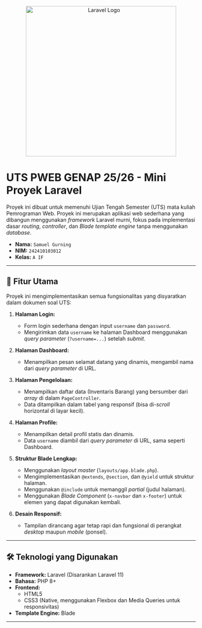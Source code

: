 <p align="center"><a href="https://laravel.com" target="_blank"><img src="https://raw.githubusercontent.com/laravel/art/master/logo-lockup/5%20SVG/2%20CMYK/1%20Full%20Color/laravel-logolockup-cmyk-red.svg" width="400" alt="Laravel Logo"></a></p>
</p>

# UTS PWEB GENAP 25/26 - Mini Proyek Laravel

Proyek ini dibuat untuk memenuhi Ujian Tengah Semester (UTS) mata kuliah Pemrograman Web. Proyek ini merupakan aplikasi web sederhana yang dibangun menggunakan *framework* Laravel murni, fokus pada implementasi dasar *routing*, *controller*, dan *Blade template engine* tanpa menggunakan *database*.

- **Nama:** `Samuel Gurning`
- **NIM:** `242410103012`
- **Kelas:** `A IF`

---

## 🚀 Fitur Utama

Proyek ini mengimplementasikan semua fungsionalitas yang disyaratkan dalam dokumen soal UTS:

1.  **Halaman Login:**
    * Form login sederhana dengan input `username` dan `password`.
    * Mengirimkan data `username` ke halaman Dashboard menggunakan *query parameter* (`?username=...`) setelah *submit*.

2.  **Halaman Dashboard:**
    * Menampilkan pesan selamat datang yang dinamis, mengambil nama dari *query parameter* di URL.

3.  **Halaman Pengelolaan:**
    * Menampilkan daftar data (Inventaris Barang) yang bersumber dari *array* di dalam `PageController`.
    * Data ditampilkan dalam tabel yang responsif (bisa di-*scroll* horizontal di layar kecil).

4.  **Halaman Profile:**
    * Menampilkan detail profil statis dan dinamis.
    * Data `username` diambil dari *query parameter* di URL, sama seperti Dashboard.

5.  **Struktur Blade Lengkap:**
    * Menggunakan *layout master* (`layouts/app.blade.php`).
    * Mengimplementasikan `@extends`, `@section`, dan `@yield` untuk struktur halaman.
    * Menggunakan `@include` untuk memanggil *partial* (judul halaman).
    * Menggunakan *Blade Component* (`x-navbar` dan `x-footer`) untuk elemen yang dapat digunakan kembali.

6.  **Desain Responsif:**
    * Tampilan dirancang agar tetap rapi dan fungsional di perangkat *desktop* maupun *mobile* (ponsel).

---

## 🛠️ Teknologi yang Digunakan

-   **Framework:** Laravel (Disarankan Laravel 11)
-   **Bahasa:** PHP 8+
-   **Frontend:**
    -   HTML5
    -   CSS3 (Native, menggunakan Flexbox dan Media Queries untuk responsivitas)
-   **Template Engine:** Blade

---
